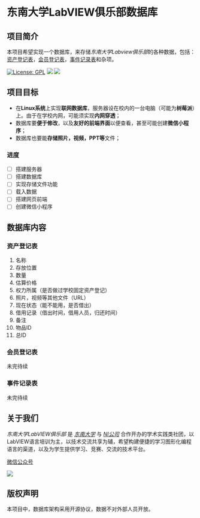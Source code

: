 #   东南大学LabVIEW俱乐部数据库

##  项目简介

本项目希望实现一个数据库，来存储*东南大学Labview俱乐部*的各种数据，包括：[资产登记表](#资产登记表)，[会员登记表](#会员登记表)，[事件记录表](#事件记录表)和杂项。

[![License: GPL](https://img.shields.io/github/license/seu-labview/Labview_Database.svg)](LICENSE)
![](https://img.shields.io/github/stars/seu-labview/Labview_Database.svg?style=social)
![](http://progressed.io/bar/1?title=progress)

##  项目目标

*   在**Linux系统**上实现**联网数据库**，服务器设在校内的一台电脑（可能为**树莓派**）上。由于在学校内网，可能须实现**内网穿透**；
*   数据库要**便于修改**，以及**友好的前端界面**以便查看，甚至可能创建**微信小程序**；
*   数据库也要能**存储照片，视频，PPT等**文件；

### 进度

- [ ] 搭建服务器
- [ ] 搭建数据库
- [ ] 实现存储文件功能
- [ ] 载入数据
- [ ] 搭建网页前端
- [ ] 创建微信小程序

##  数据库内容

### 资产登记表

1.  名称
2.  存放位置
3.  数量
4.  估算价格
5.  权力所属（是否做过学校固定资产登记）
6.  照片，视频等其他文件（URL）
7.  现在状态（能不能用，是否借出）
8.  借用记录（借出时间，借用人员，归还时间）
9.  备注
10. 物品ID
11. 总ID

### 会员登记表

未完待续

### 事件记录表

未完待续

##  关于我们

*东南大学LabVIEW俱乐部* 是 *[东南大学](https://www.seu.edu.cn)* 与 *[NI公司](https://www.ni.com)* 合作开办的学术实践类社团，以LabVIEW语言培训为主，以技术交流共享为辅，希望构建便捷的学习图形化编程语言的渠道，以及为学生提供学习、竞赛、交流的技术平台。

[微信公众号](http://mp.weixin.qq.com/mp/homepage?__biz=MzU2MzcwNTE4Ng==&hid=1&sn=28b3c683ca78cfb80f0766ab8a1386f8&scene=18#wechat_redirect)

![](https://mp.weixin.qq.com/rr?timestamp=1556297163&src=3&ver=1&signature=rZBRsm39F9N8LlLIOqiVWrs57LEB7QhSdvMUnxWnXokl0pfNJllOWp1hpU0mIcrJvrmFpFYg*f2jRCC2dDO899g-O63wXpsA5Z91*ojwkU8=)

##  版权声明

本项目中，数据库架构采用开源协议，数据不对外部人员开放。

